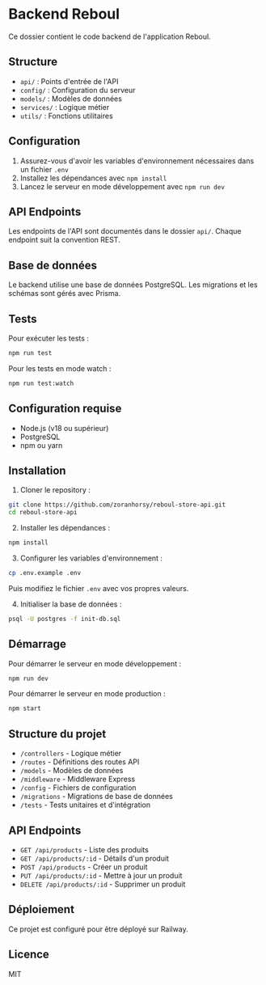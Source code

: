 # Backend Reboul

Ce dossier contient le code backend de l'application Reboul.

## Structure

- `api/` : Points d'entrée de l'API
- `config/` : Configuration du serveur
- `models/` : Modèles de données
- `services/` : Logique métier
- `utils/` : Fonctions utilitaires

## Configuration

1. Assurez-vous d'avoir les variables d'environnement nécessaires dans un fichier `.env`
2. Installez les dépendances avec `npm install`
3. Lancez le serveur en mode développement avec `npm run dev`

## API Endpoints

Les endpoints de l'API sont documentés dans le dossier `api/`. Chaque endpoint suit la convention REST.

## Base de données

Le backend utilise une base de données PostgreSQL. Les migrations et les schémas sont gérés avec Prisma.

## Tests

Pour exécuter les tests :
```bash
npm run test
```

Pour les tests en mode watch :
```bash
npm run test:watch
```

## Configuration requise

- Node.js (v18 ou supérieur)
- PostgreSQL
- npm ou yarn

## Installation

1. Cloner le repository :
```bash
git clone https://github.com/zoranhorsy/reboul-store-api.git
cd reboul-store-api
```

2. Installer les dépendances :
```bash
npm install
```

3. Configurer les variables d'environnement :
```bash
cp .env.example .env
```
Puis modifiez le fichier `.env` avec vos propres valeurs.

4. Initialiser la base de données :
```bash
psql -U postgres -f init-db.sql
```

## Démarrage

Pour démarrer le serveur en mode développement :
```bash
npm run dev
```

Pour démarrer le serveur en mode production :
```bash
npm start
```

## Structure du projet

- `/controllers` - Logique métier
- `/routes` - Définitions des routes API
- `/models` - Modèles de données
- `/middleware` - Middleware Express
- `/config` - Fichiers de configuration
- `/migrations` - Migrations de base de données
- `/tests` - Tests unitaires et d'intégration

## API Endpoints

- `GET /api/products` - Liste des produits
- `GET /api/products/:id` - Détails d'un produit
- `POST /api/products` - Créer un produit
- `PUT /api/products/:id` - Mettre à jour un produit
- `DELETE /api/products/:id` - Supprimer un produit

## Déploiement

Ce projet est configuré pour être déployé sur Railway.

## Licence

MIT 